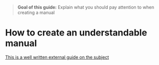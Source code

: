 > **Goal of this guide:** Explain what you should pay attention to when creating a manual

# How to create an understandable manual

[This is a well written external guide on the subject](http://www.dozuki.com/Tech_Writing)
